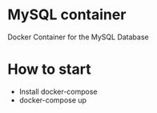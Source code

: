 # MySQL container
Docker Container for the MySQL Database 

# How to start
- Install docker-compose
- docker-compose up
